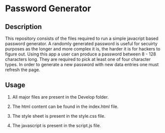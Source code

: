 # Password Generator

## Description
    
This repository consists of the files required to run a simple javacript based password generator. A randomly generated password is useful for secuirty purposes as the longer and more complex it is, the harder it is for hackers to figure out. Using this app a user can produce a password between 8 - 128 characters long. They are required to pick at least one of four character types. In order to generate a new password with new data entries one must refresh the page.
 
## Usage 
   
  1. All major files are present in the Develop folder.

  2. The html content can be found in the index.html file.

  3. The style sheet is present in the style.css file.

  4. The javascript is present in the script.js file.

  

  